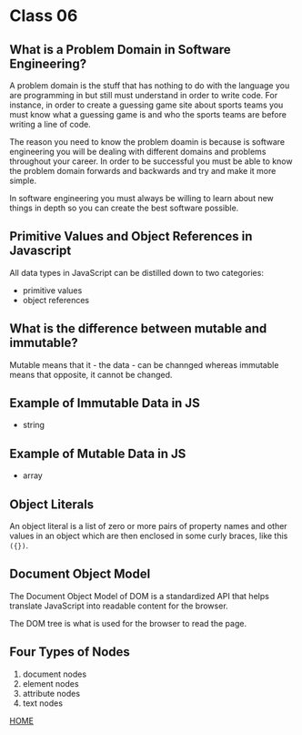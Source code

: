 # Class 06

## What is a Problem Domain in Software Engineering?
A problem domain is the stuff that has nothing to do with the language you are programming in but still must understand in order to write code. For instance, in order to create a guessing game site about sports teams you must know what a guessing game is and who the sports teams are before writing a line of code.

The reason you need to know the problem doamin is because is software engineering you will be dealing with different domains and problems throughout your career. In order to be successful you must be able to know the problem domain forwards and backwards and try and make it more simple.

In software engineering you must always be willing to learn about new things in depth so you can create the best software possible.

## Primitive Values and Object References in Javascript
All data types in JavaScript can be distilled down to two categories:

- primitive values
- object references

## What is the difference between mutable and immutable?
Mutable means that it - the data - can be channged whereas immutable means that opposite, it cannot be changed.

## Example of Immutable Data in JS
- string

## Example of Mutable Data in JS
- array


## Object Literals
An object literal is a list of zero or more pairs of property names and other values in an object which are then enclosed in some curly braces, like this ```({})```.

## Document Object Model
The Document Object Model of DOM is a standardized API that helps translate JavaScript into readable content for the browser.

The DOM tree is what is used for the browser to read the page.

## Four Types of Nodes

1. document nodes
2. element nodes
3. attribute nodes
4. text nodes


[HOME](README.md)